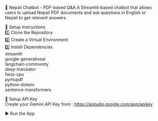 📄 Nepali Chatbot - PDF-based Q&A
A Streamlit-based chatbot that allows users to upload Nepali PDF documents and ask questions in English or Nepali to get relevant answers.

🔧 Setup Instructions<br>
1️⃣ Clone the Repository<br>
2️⃣ Create a Virtual Environment<br>
3️⃣ Install Dependencies <br>
    streamlit<br>
    google-generativeai<br>
    langchain-community<br>
    deep-translator<br>
    faiss-cpu<br>
    pymupdf<br>
    python-dotenv<br>
    sentence-transformers<br>

🔑 Setup API Key<br>
      Create your Gemini API Key from : https://aistudio.google.com/app/apikey<br>
  
▶ Run the App<br>

